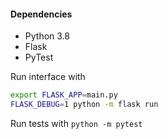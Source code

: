 #### Dependencies
* Python 3.8
* Flask
* PyTest

Run interface with
```Bash
export FLASK_APP=main.py
FLASK_DEBUG=1 python -m flask run
```

Run tests with `python -m pytest `
